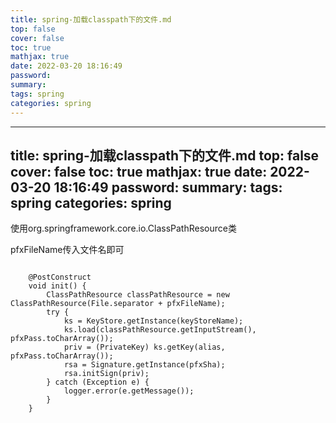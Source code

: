 ```yaml
---
title: spring-加载classpath下的文件.md
top: false
cover: false
toc: true
mathjax: true
date: 2022-03-20 18:16:49
password:
summary:
tags: spring
categories: spring
---
```

---
title: spring-加载classpath下的文件.md
top: false
cover: false
toc: true
mathjax: true
date: 2022-03-20 18:16:49
password:
summary:
tags: spring
categories: spring
---
使用org.springframework.core.io.ClassPathResource类

pfxFileName传入文件名即可
~~~

    @PostConstruct
    void init() {
        ClassPathResource classPathResource = new ClassPathResource(File.separator + pfxFileName);
        try {
            ks = KeyStore.getInstance(keyStoreName);
            ks.load(classPathResource.getInputStream(), pfxPass.toCharArray());
            priv = (PrivateKey) ks.getKey(alias, pfxPass.toCharArray());
            rsa = Signature.getInstance(pfxSha);
            rsa.initSign(priv);
        } catch (Exception e) {
            logger.error(e.getMessage());
        }
    }

~~~
